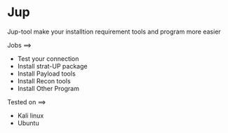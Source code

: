# Jup
Jup-tool make your installtion requirement tools and program more easier 

Jobs ==>
- Test your connection 
- Install strat-UP package 
- Install Payload tools
- Install Recon tools
- Install Other Program


Tested on ==> 
- Kali linux 
- Ubuntu
